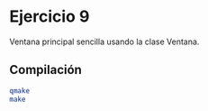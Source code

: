 # Ejercicio 9

Ventana principal sencilla usando la clase Ventana.

## Compilación

```bash
qmake
make
```
